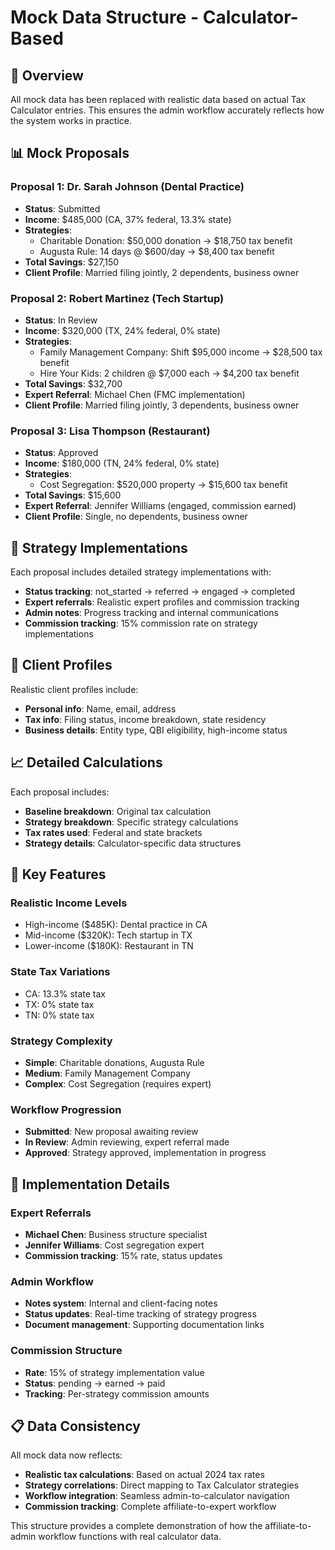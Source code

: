 # Mock Data Structure - Calculator-Based

## 🎯 **Overview**

All mock data has been replaced with realistic data based on actual Tax Calculator entries. This ensures the admin workflow accurately reflects how the system works in practice.

## 📊 **Mock Proposals**

### **Proposal 1: Dr. Sarah Johnson (Dental Practice)**
- **Status**: Submitted
- **Income**: $485,000 (CA, 37% federal, 13.3% state)
- **Strategies**: 
  - Charitable Donation: $50,000 donation → $18,750 tax benefit
  - Augusta Rule: 14 days @ $600/day → $8,400 tax benefit
- **Total Savings**: $27,150
- **Client Profile**: Married filing jointly, 2 dependents, business owner

### **Proposal 2: Robert Martinez (Tech Startup)**
- **Status**: In Review
- **Income**: $320,000 (TX, 24% federal, 0% state)
- **Strategies**:
  - Family Management Company: Shift $95,000 income → $28,500 tax benefit
  - Hire Your Kids: 2 children @ $7,000 each → $4,200 tax benefit
- **Total Savings**: $32,700
- **Expert Referral**: Michael Chen (FMC implementation)
- **Client Profile**: Married filing jointly, 3 dependents, business owner

### **Proposal 3: Lisa Thompson (Restaurant)**
- **Status**: Approved
- **Income**: $180,000 (TN, 24% federal, 0% state)
- **Strategies**:
  - Cost Segregation: $520,000 property → $15,600 tax benefit
- **Total Savings**: $15,600
- **Expert Referral**: Jennifer Williams (engaged, commission earned)
- **Client Profile**: Single, no dependents, business owner

## 🔄 **Strategy Implementations**

Each proposal includes detailed strategy implementations with:
- **Status tracking**: not_started → referred → engaged → completed
- **Expert referrals**: Realistic expert profiles and commission tracking
- **Admin notes**: Progress tracking and internal communications
- **Commission tracking**: 15% commission rate on strategy implementations

## 👥 **Client Profiles**

Realistic client profiles include:
- **Personal info**: Name, email, address
- **Tax info**: Filing status, income breakdown, state residency
- **Business details**: Entity type, QBI eligibility, high-income status

## 📈 **Detailed Calculations**

Each proposal includes:
- **Baseline breakdown**: Original tax calculation
- **Strategy breakdown**: Specific strategy calculations
- **Tax rates used**: Federal and state brackets
- **Strategy details**: Calculator-specific data structures

## 🎯 **Key Features**

### **Realistic Income Levels**
- High-income ($485K): Dental practice in CA
- Mid-income ($320K): Tech startup in TX
- Lower-income ($180K): Restaurant in TN

### **State Tax Variations**
- CA: 13.3% state tax
- TX: 0% state tax
- TN: 0% state tax

### **Strategy Complexity**
- **Simple**: Charitable donations, Augusta Rule
- **Medium**: Family Management Company
- **Complex**: Cost Segregation (requires expert)

### **Workflow Progression**
- **Submitted**: New proposal awaiting review
- **In Review**: Admin reviewing, expert referral made
- **Approved**: Strategy approved, implementation in progress

## 🔧 **Implementation Details**

### **Expert Referrals**
- **Michael Chen**: Business structure specialist
- **Jennifer Williams**: Cost segregation expert
- **Commission tracking**: 15% rate, status updates

### **Admin Workflow**
- **Notes system**: Internal and client-facing notes
- **Status updates**: Real-time tracking of strategy progress
- **Document management**: Supporting documentation links

### **Commission Structure**
- **Rate**: 15% of strategy implementation value
- **Status**: pending → earned → paid
- **Tracking**: Per-strategy commission amounts

## 📋 **Data Consistency**

All mock data now reflects:
- **Realistic tax calculations**: Based on actual 2024 tax rates
- **Strategy correlations**: Direct mapping to Tax Calculator strategies
- **Workflow integration**: Seamless admin-to-calculator navigation
- **Commission tracking**: Complete affiliate-to-expert workflow

This structure provides a complete demonstration of how the affiliate-to-admin workflow functions with real calculator data. 